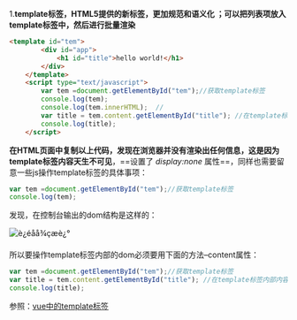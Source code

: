 1.**template标签，HTML5提供的新标签，更加规范和语义化 ；可以把列表项放入template标签中，然后进行批量渲染**

```HTML
<template id="tem">
    	<div id="app">
    		<h1 id="title">hello world!</h1>
    	</div>
    </template>
	<script type="text/javascript">
	    var tem =document.getElementById("tem");//获取template标签
	    console.log(tem);
	    console.log(tem.innerHTML);  //
	    var title = tem.content.getElementById("title"); //在template标签内部内容，必须要用.content属性才可以访问到
	    console.log(title);
	</script>
```

​	**在HTML页面中复制以上代码，发现在浏览器并没有渲染出任何信息，这是因为template标签内容天生不可见**，==设置了 *display:none* 属性==，同样也需要留意一些js操作template标签的具体事项：

```js
var tem =document.getElementById("tem");//获取template标签
console.log(tem);
```

发现，在控制台输出的dom结构是这样的：

![è¿éåå¾çæè¿°](https://learningpics.oss-cn-shenzhen.aliyuncs.com/images/70-1217115.png)

所以要操作template标签内部的dom必须要用下面的方法–content属性：

```js
var tem =document.getElementById("tem");//获取template标签
var title = tem.content.getElementById("title"); //在template标签内部内容，必须要用.content属性才可以访问到
console.log(title);
```

参照：[vue中的template标签](<https://blog.csdn.net/u013594477/article/details/80774483>)































